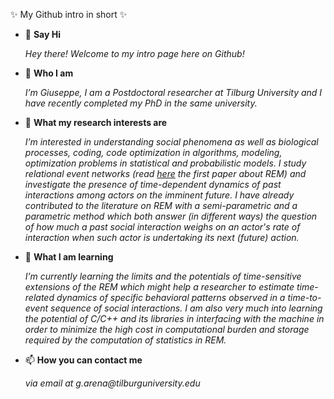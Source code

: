 ✨ My Github intro in short ✨
- 👋 **Say Hi**

  _Hey there! Welcome to my intro page here on Github!_

- 🧍 **Who I am**

  _I’m Giuseppe, I am a Postdoctoral researcher at Tilburg University and I have recently completed my PhD in the same university._
  
- 👀 **What my research interests are**

  _I’m interested in understanding social phenomena as well as biological processes, coding, code optimization in algorithms, modeling, optimization problems in statistical and probabilistic models. I study relational event networks (read [here](https://doi.org/10.1111/j.1467-9531.2008.00203.x) the first paper about REM) and investigate the presence of time-dependent dynamics of past interactions among actors on the imminent future. I have already contributed to the literature on REM with a semi-parametric and a parametric method which both answer (in different ways) the question of how much a past social interaction weighs on an actor's rate of interaction when such actor is undertaking its next (future) action._
  
- 🌱 **What I am learning**

  _I’m currently learning the limits and the potentials of time-sensitive extensions of the REM which might help a researcher to estimate time-related dynamics of specific behavioral patterns observed in a time-to-event sequence of social interactions. I am also very much into learning the potential of C/C++ and its libraries in interfacing with the machine in order to minimize the high cost in computational burden and storage required by the computation of statistics in REM._
  
- 📫 **How you can contact me**

  _via email at g.arena@tilburguniversity.edu_

